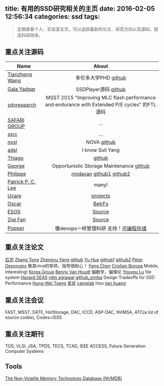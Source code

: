title: 有用的SSD研究相关的主页
date: 2016-02-05 12:56:34
categories: ssd
tags:
---
> 定期查看个人、实验室主页，可以追踪最新的论文、研究方向以及源码，提高科研效率。

<!--more-->
## 重点关注源码
| Name        | About           |
| ------------- |:-------------:|
| [Tianzheng Wang](http://www.cs.utoronto.ca/~tzwang/) | 多伦多大学PHD [github](https://github.com/ermia-db) |
| [Gala Yadgar](http://www.cs.technion.ac.il/~gala/) | SSDPlayer源码 [github](https://github.com/shroman3) |
| [zdvresearch](https://github.com/zdvresearch) | MSST 2015 "Improving MLC flash performance and endurance with Extended P/E cycles" 的FTL源码 |
| [SAFARI GROUP](http://www.ece.cmu.edu/~safari/pubs.html) | ... |
| [ssrc](http://www.ssrc.ucsc.edu/pubs/rev_pub_date.html) | ... |
| [nvsl](http://nvsl.ucsd.edu/index.php?path=pubs) | NOVA [github](https://github.com/NVSL/NOVA) |
| [adsl](http://research.cs.wisc.edu/adsl/Publications/) | I know Suli Yang |
| [Thiago](https://sites.google.com/site/thiagomanel/) | [github](https://github.com/thiagomanel?tab=repositories) |
| [George](http://www.cs.toronto.edu/~gamvrosi/) | Opportunistic Storage Maintenance [github](https://github.com/gamvrosi/duet) |
| [Philippe](http://www.itu.dk/people/phbo/#research) | [nivdavan](http://nivdayan.github.io/) [github1](https://github.com/nivdayan) [github2](https://github.com/ClydeProjects) |
| [Patrick P. C. Lee](http://www.cse.cuhk.edu.hk/~pclee/www/index.html) | many! |
| [Ucare](http://ucare.cs.uchicago.edu/) | [projects](http://ucare.cs.uchicago.edu/projects/) |
| [Oscar](http://www.oscar.cs.stonybrook.edu/papers.php) | [BetrFs](http://www.betrfs.org/) |
| [ESOS](http://esos.hanyang.ac.kr/?page_id=13187) | [Source](http://esos.hanyang.ac.kr/?page_id=13187) |
| [Ziqi Fan](http://www-users.cs.umn.edu/~fan/) | [Source](https://github.com/ziqifan16) |
| [Popper](http://falsifiable.us/pubs/) | 像devops一样管理科研 支持！[可编程存储](https://github.com/michaelsevilla/malacology-popper) |

## 重点关注论文
[石亮](http://www.cs.cqu.edu.cn/info/1139/1297.htm)
[Zhang Tong](https://www.ecse.rpi.edu/homepages/tzhang/)
[Zhengyu Yang](http://nucsrl.coe.neu.edu/?q=yangzhengyu) [github](https://github.com/yangzy1988)
[Yu Hua](http://stlab.wnlo.hust.edu.cn/csyhua/) [github1](https://github.com/syy804123097) [github2](https://github.com/Pfzuo)
[Peter Desnoyers](http://www.ccs.neu.edu/home/pjd/) 极其nice的导师，指导很耐心！
[Feng Chen](http://www.csc.lsu.edu/~fchen/)
[Cristian Borcea](http://cs.njit.edu/~borcea/) Mobile, interesting!
[Korea Group](https://sites.google.com/site/oslabcbnu/research)
[Benny Van Houdt](http://win.uantwerpen.be/~vanhoudt/) 偏数学，偏理论
[Youyou Lu](http://storage.cs.tsinghua.edu.cn/~lu/) file system
[Havard SEAS](http://stratos.seas.harvard.edu/publications)
[nitin agrawal](http://pages.cs.wisc.edu/~nitina/) [github_simba](https://github.com/SimbaService/Simba) Design Tradeoffs for SSD Performance
[Hung-Wei Tseng](https://people.engr.ncsu.edu/htseng3/cv.html#publications)
[吴非](http://cs.hust.edu.cn/info/1075/1085.htm)
[camelab](http://camelab.org/pmwiki.php) hios
[jian huang](https://www.cc.gatech.edu/~jhuang95/)

## 重点关注会议
FAST, MSST, DATE, HotStorage, DAC, ICCD, ASP-DAC, NVMSA, ATC(a lot of source codes), Codes+ISSS

## 重点关注期刊
TOS, VLSI, JSA, TPDS, TECS, TCAD, IEEE ACCESS, Future Generation Computer Systems

## Tools
[The Non-Volatile Memory Technology Database (NVMDB)](http://nvsl.ucsd.edu/index.php?path=projects/nvmdb)